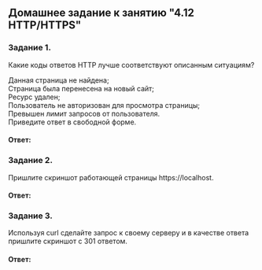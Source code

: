 ## Домашнее задание к занятию "4.12 HTTP/HTTPS"  

### Задание 1.  
Какие коды ответов HTTP лучше соответствуют описанным ситуациям?  

Данная страница не найдена;  
Страница была перенесена на новый сайт;  
Ресурс удален;  
Пользователь не авторизован для просмотра страницы;  
Превышен лимит запросов от пользователя.  
Приведите ответ в свободной форме.  

#### Ответ:  


### Задание 2.  
Пришлите скриншот работающей страницы https://localhost.  

#### Ответ:  

### Задание 3.  
Используя curl сделайте запрос к своему серверу и в качестве ответа пришлите скриншот с 301 ответом.  

#### Ответ:  



